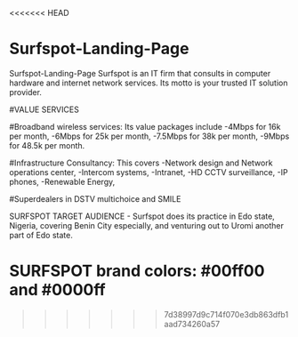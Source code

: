 <<<<<<< HEAD
# Surfspot-Landing-Page
Surfspot-Landing-Page
Surfspot is an IT firm that consults in computer hardware and internet network services. Its motto is your trusted IT solution provider.

#VALUE SERVICES

#Broadband wireless services:
Its value packages include
-4Mbps for 16k per month,
-6Mbps for 25k per month,
-7.5Mbps for 38k per month,
-9Mbps for 48.5k per month.

#Infrastructure Consultancy:
This covers
-Network design and Network operations center,
-Intercom systems,
-Intranet,
-HD CCTV surveillance,
-IP phones,
-Renewable Energy,

#Superdealers in DSTV multichoice and SMILE

SURFSPOT TARGET AUDIENCE -
Surfspot does its practice in Edo state, Nigeria, covering Benin City especially, and venturing out to Uromi another part of Edo state.

SURFSPOT brand colors:
#00ff00 and #0000ff
=======

>>>>>>> 7d38997d9c714f070e3db863dfb1aad734260a57
